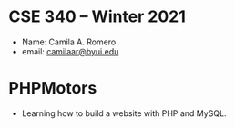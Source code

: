 # CSE 340 – Winter 2021
  - Name: Camila A. Romero
  - email: camilaar@byui.edu

  # PHPMotors
  - Learning how to build a website with PHP and MySQL.